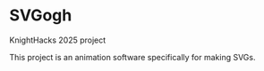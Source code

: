 # SVGogh
KnightHacks 2025 project

This project is an animation software specifically for making SVGs.
